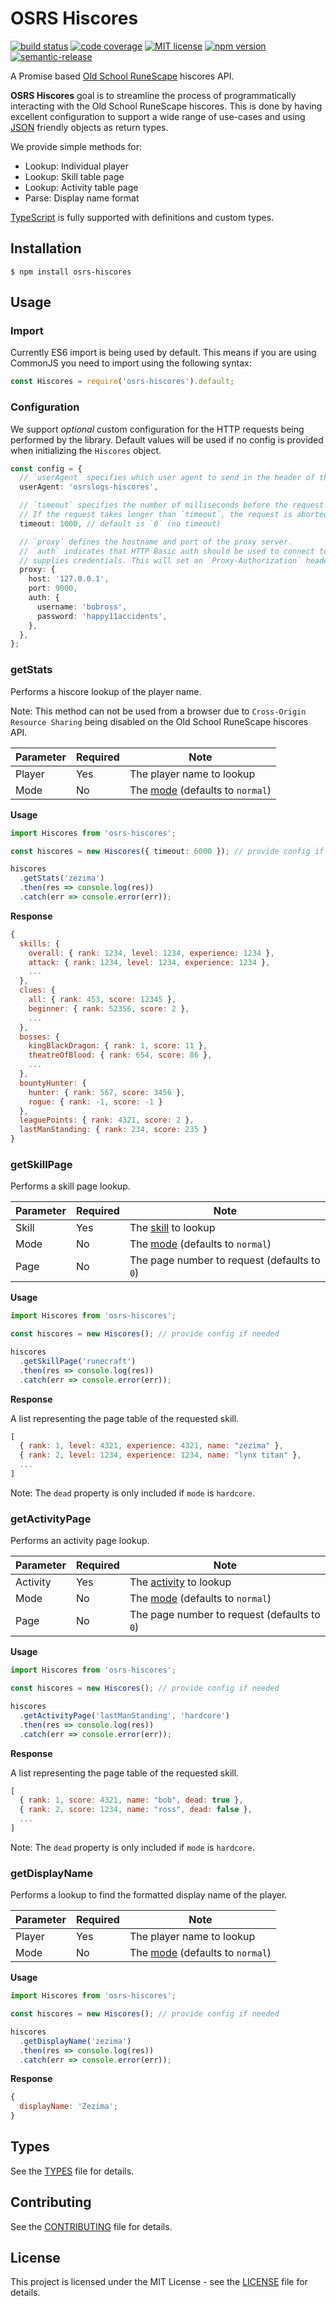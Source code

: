 # OSRS Hiscores

[![build status][build-badge]][build]
[![code coverage][coverage-badge]][coverage]
[![MIT license][license-badge]][license]
[![npm version][version-badge]][version]
[![semantic-release][release-badge]][release]

A Promise based [Old School RuneScape](https://oldschool.runescape.com) hiscores API.

**OSRS Hiscores** goal is to streamline the process of programmatically
interacting with the Old School RuneScape hiscores. This is done by having
excellent configuration to support a wide range of use-cases and using [JSON](https://en.wikipedia.org/wiki/JSON) friendly objects as return types.

We provide simple methods for:

- Lookup: Individual player
- Lookup: Skill table page
- Lookup: Activity table page
- Parse: Display name format

[TypeScript](https://www.typescriptlang.org) is fully supported with definitions and custom types.

## Installation

```
$ npm install osrs-hiscores
```

## Usage

### Import

Currently ES6 import is being used by default. This means if you are using CommonJS
you need to import using the following syntax:

```js
const Hiscores = require('osrs-hiscores').default;
```

### Configuration

We support _optional_ custom configuration for the HTTP requests being performed by the library. Default values will be used if no config is provided when initializing the `Hiscores` object.

```ts
const config = {
  // `userAgent` specifies which user agent to send in the header of the request
  userAgent: 'osrslogs-hiscores',

  // `timeout` specifies the number of milliseconds before the request times out.
  // If the request takes longer than `timeout`, the request is aborted.
  timeout: 1000, // default is `0` (no timeout)

  // `proxy` defines the hostname and port of the proxy server.
  // `auth` indicates that HTTP Basic auth should be used to connect to the proxy, and
  // supplies credentials. This will set an `Proxy-Authorization` header.
  proxy: {
    host: '127.0.0.1',
    port: 9000,
    auth: {
      username: 'bobross',
      password: 'happy11accidents',
    },
  },
};
```

### getStats

Performs a hiscore lookup of the player name.

Note: This method can not be used from a browser due to `Cross-Origin Resource Sharing` being disabled on the Old School RuneScape hiscores API.

| Parameter | Required | Note                                        |
| --------- | -------- | ------------------------------------------- |
| Player    | Yes      | The player name to lookup                   |
| Mode      | No       | The [mode](###Modes) (defaults to `normal`) |

**Usage**

```ts
import Hiscores from 'osrs-hiscores';

const hiscores = new Hiscores({ timeout: 6000 }); // provide config if needed

hiscores
  .getStats('zezima')
  .then(res => console.log(res))
  .catch(err => console.error(err));
```

**Response**

```js
{
  skills: {
    overall: { rank: 1234, level: 1234, experience: 1234 },
    attack: { rank: 1234, level: 1234, experience: 1234 },
    ...
  },
  clues: {
    all: { rank: 453, score: 12345 },
    beginner: { rank: 52356, score: 2 },
    ...
  },
  bosses: {
    kingBlackDragon: { rank: 1, score: 11 },
    theatreOfBlood: { rank: 654, score: 86 },
    ...
  },
  bountyHunter: {
    hunter: { rank: 567, score: 3456 },
    rogue: { rank: -1, score: -1 }
  },
  leaguePoints: { rank: 4321, score: 2 },
  lastManStanding: { rank: 234, score: 235 }
}
```

### getSkillPage

Performs a skill page lookup.

| Parameter | Required | Note                                         |
| --------- | -------- | -------------------------------------------- |
| Skill     | Yes      | The [skill](###Skills) to lookup             |
| Mode      | No       | The [mode](###Modes) (defaults to `normal`)  |
| Page      | No       | The page number to request (defaults to `0`) |

**Usage**

```ts
import Hiscores from 'osrs-hiscores';

const hiscores = new Hiscores(); // provide config if needed

hiscores
  .getSkillPage('runecraft')
  .then(res => console.log(res))
  .catch(err => console.error(err));
```

**Response**

A list representing the page table of the requested skill.

```js
[
  { rank: 1, level: 4321, experience: 4321, name: "zezima" },
  { rank: 2, level: 1234, experience: 1234, name: "lynx titan" },
  ...
]
```

Note: The `dead` property is only included if `mode` is `hardcore`.

### getActivityPage

Performs an activity page lookup.

| Parameter | Required | Note                                         |
| --------- | -------- | -------------------------------------------- |
| Activity  | Yes      | The [activity](###Activities) to lookup      |
| Mode      | No       | The [mode](###Modes) (defaults to `normal`)  |
| Page      | No       | The page number to request (defaults to `0`) |

**Usage**

```ts
import Hiscores from 'osrs-hiscores';

const hiscores = new Hiscores(); // provide config if needed

hiscores
  .getActivityPage('lastManStanding', 'hardcore')
  .then(res => console.log(res))
  .catch(err => console.error(err));
```

**Response**

A list representing the page table of the requested skill.

```js
[
  { rank: 1, score: 4321, name: "bob", dead: true },
  { rank: 2, score: 1234, name: "ross", dead: false },
  ...
]
```

Note: The `dead` property is only included if `mode` is `hardcore`.

### getDisplayName

Performs a lookup to find the formatted display name of the player.

| Parameter | Required | Note                                        |
| --------- | -------- | ------------------------------------------- |
| Player    | Yes      | The player name to lookup                   |
| Mode      | No       | The [mode](###Modes) (defaults to `normal`) |

**Usage**

```ts
import Hiscores from 'osrs-hiscores';

const hiscores = new Hiscores(); // provide config if needed

hiscores
  .getDisplayName('zezima')
  .then(res => console.log(res))
  .catch(err => console.error(err));
```

**Response**

```js
{
  displayName: 'Zezima';
}
```

## Types

See the [TYPES](docs/TYPES.md) file for details.

## Contributing

See the [CONTRIBUTING](CONTRIBUTING.md) file for details.

## License

This project is licensed under the MIT License - see the [LICENSE](LICENSE) file for details.

<!-- badges -->

[build-badge]: https://img.shields.io/github/workflow/status/osrslogs/osrs-hiscores/CI/master
[build]: https://github.com/osrslogs/osrs-hiscores/actions?query=branch%3Amaster
[coverage-badge]: https://img.shields.io/codecov/c/github/osrslogs/osrs-hiscores/master
[coverage]: https://codecov.io/github/osrslogs/osrs-hiscores/branch/master
[license-badge]: https://img.shields.io/badge/license-MIT-blue.svg
[license]: LICENSE
[version-badge]: https://img.shields.io/npm/v/osrs-hiscores
[version]: https://www.npmjs.com/package/osrs-hiscores
[release-badge]: https://img.shields.io/badge/%20%20%F0%9F%93%A6%F0%9F%9A%80-semantic--release-e10079.svg
[release]: https://github.com/semantic-release/semantic-release
